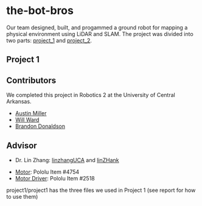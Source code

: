 # the-bot-bros
Our team designed, built, and progammed a ground robot for mapping a physical environment using LiDAR and SLAM. The project was divided into two parts: [project_1](https://github.com/willward20/the-bot-bros/tree/main/project_1) and [project_2]().

## Project 1



## Contributors
We completed this project in Robotics 2 at the University of Central Arkansas. 
* [Austin Miller](https://github.com/amillertime)
* [Will Ward](https://github.com/willward20)
* [Brandon Donaldson](https://github.com/donalb227)

## Advisor
* Dr. Lin Zhang: [linzhangUCA](https://github.com/linzhangUCA) and [linZHank](https://github.com/linZHank)


- [Motor](https://www.pololu.com/product/4754): Pololu Item #4754
- [Motor Driver](https://www.pololu.com/product/2518): Pololu Item #2518

project1/project1 has the three files we used in Project 1 (see report for how to use them)
